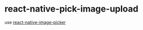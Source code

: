 # react-native-pick-image-upload

use  [react-native-image-picker](https://github.com/marcshilling/react-native-image-picker)
